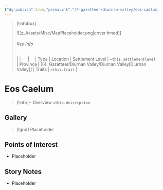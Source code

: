 ```yaml
---
{"dg-publish":true,"permalink":"/4-gazetteer/diurnan-valley/eos-caelum/eos-caelum/","noteIcon":""}
---
```



> [!infobox]
> 
> ![[z_Assets/Misc/MapPlaceholder.png\|cover hmed]]
> ###### Key Info
>  |   |
> ---|---|
> Type | Location |
> Settlement Level | `=this.settlementlevel` |
> Province | [[4. Gazetteer/Diurnan Valley/Diurnan Valley\|Diurnan Valley]] |
> Traits | `=this.trait` |

# Eos Caelum

> [!info]+ Overview
> `=this.description`

## Gallery

>[!grid]
>Placeholder


## Points of Interest

- Placeholder

## Story Notes

- Placeholder
